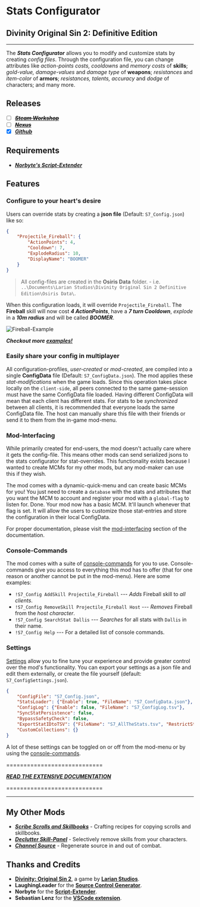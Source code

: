 # **Stats Configurator**

## Divinity Original Sin 2: Definitive Edition

----------

The ***Stats Configurator*** allows you to modify and customize stats by creating _config files_. Through the configuration file, you can change attributes like _action-points costs, cooldowns_ and _memory costs_ of **skills**; _gold-value, damage-values_ and _damage type_ of **weapons**; _resistances_ and _item-color_ of **armors**; _resistances, talents, accuracy_ and _dodge_ of characters; and many more.

## Releases

* [ ] ~~***[Steam Workshop](#SteamWorkshop)***~~
* [ ] ~~***[Nexus](#NexusMods)***~~
* [x] ***[Github](https://github.com/Shresht7/Stats-Configurator)***

## Requirements

* ***[Norbyte's Script-Extender](https://github.com/Norbyte/ositools)***

## Features

### Configure to your heart's desire

Users can override stats by creating a **json file** (Default: `S7_Config.json`) like so:

```json
{
    "Projectile_Fireball": {
        "ActionPoints": 4,
        "Cooldown": 7,
        "ExplodeRadius": 10,
        "DisplayName": "BOOMER"
    }
}
```

> All config-files are created in the **Osiris Data** folder. - i.e. `..\Documents\Larian Studios\Divinity Original Sin 2 Definitive Edition\Osiris Data\`.

When this configuration loads, it will override `Projectile_Fireball`. The **Fireball** skill will now cost ***4 ActionPoints***, have a ***7 turn Cooldown***, _explode_ in a ***10m radius*** and will be called ***BOOMER***.

![Fireball-Example](https://imgur.com/Vc3NkF8.png)

***Checkout more [examples!](Documentation/Examples.md)***

### Easily share your config in multiplayer

All configuration-profiles, _user-created_ or _mod-created_, are compiled into a single **ConfigData** file (Default: `S7_ConfigData.json`). The mod applies these _stat-modifications_ when the game loads. Since this operation takes place locally on the `client-side`, all peers connected to the same game-session must have the same ConfigData file loaded. Having different ConfigData will mean that each client has different stats. For stats to be _synchronized_ between all clients, it is recommended that everyone loads the same ConfigData file. The host can manually share this file with their friends or send it to them from the in-game mod-menu.

### Mod-Interfacing

While primarily created for end-users, the mod doesn't actually care where it gets the config-file. This means other mods can send serialized jsons to the stats configurator for stat-overrides. This functionality exists because I wanted to create MCMs for my other mods, but any mod-maker can use this if they wish.

The mod comes with a dynamic-quick-menu and can create basic MCMs for you! You just need to create a `database` with the stats and attributes that you want the MCM to account and register your mod with a `global-flag` to listen for. Done. Your mod now has a basic MCM. It'll launch whenever that flag is set. It will allow the users to customize those stat-entries and store the configuration in their local ConfigData.

For proper documentation, please visit the [mod-interfacing](Documentation/Extensive-Documentation.md#Mod-Interfacing) section of the documentation.

### Console-Commands

The mod comes with a suite of [console-commands](Documentation/Extensive-Documentation.md#Console-Commands) for you to use. Console-commands give you access to everything this mod has to offer (that for one reason or another cannot be put in the mod-menu). Here are some examples:

* `!S7_Config AddSkill Projectile_Fireball` --- _Adds_ Fireball skill to _all clients_.
* `!S7_Config RemoveSkill Projectile_Fireball Host` --- _Removes_ Fireball from the _host character_.
* `!S7_Config SearchStat Dallis` --- _Searches_ for all stats with `Dallis` in their name.
* `!S7_Config Help` --- For a detailed list of console commands.

### Settings

[Settings](Documentation/Extensive-Documentation.md#Settings) allow you to fine tune your experience and provide greater control over the mod's functionality. You can export your settings as a json file and edit them externally, or create the file yourself (default: `S7_ConfigSettings.json`).

```json
{
    "ConfigFile": "S7_Config.json",
    "StatsLoader": {"Enable": true, "FileName": "S7_ConfigData.json"},
    "ConfigLog": {"Enable": false, "FileName": "S7_ConfigLog.tsv"},
    "SyncStatPersistence": false,
    "BypassSafetyCheck": false,
    "ExportStatIDtoTSV": {"FileName": "S7_AllTheStats.tsv", "RestrictStatTypeTo": ""},
    "CustomCollections": {}
}
```

A lot of these settings can be toggled on or off from the mod-menu or by using the [console-commands](Documentation/Extensive-Documentation.md#Console-Commands).

============================

***[READ THE EXTENSIVE DOCUMENTATION](Documentation/Extensive-Documentation.md)***

============================

----------

## My Other Mods

* ***[Scribe Scrolls and Skillbooks](https://steamcommunity.com/sharedfiles/filedetails/?id=2012742114)*** - Crafting recipes for copying scrolls and skillbooks.
* ***[Declutter Skill-Panel](https://steamcommunity.com/sharedfiles/filedetails/?id=2049313850)*** - Selectively remove skills from your characters.
* ***[Channel Source](https://steamcommunity.com/sharedfiles/filedetails/?id=2028696492)*** - Regenerate source in and out of combat.

## Thanks and Credits

* **[Divinity: Original Sin 2](http://store.steampowered.com/app/435150/Divinity_Original_Sin_2/)**, a game by **[Larian Studios](http://larian.com/)**.
* **LaughingLeader** for the **[Source Control Generator](https://github.com/LaughingLeader/SourceControlGenerator)**.
* **Norbyte** for the **[Script-Extender](https://github.com/Norbyte/ositools)**.
* **Sebastian Lenz** for the **[VSCode extension](https://marketplace.visualstudio.com/items?itemName=sebastian-lenz.divinity-vscode)**.
